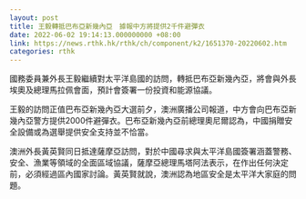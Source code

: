 ```yaml
---
layout: post
title: 王毅轉抵巴布亞新幾內亞　據報中方將提供2千件避彈衣
date: 2022-06-02 19:14:13.000000000 +08:00
link: https://news.rthk.hk/rthk/ch/component/k2/1651370-20220602.htm
categories: rthk
---
```


國務委員兼外長王毅繼續對太平洋島國的訪問，轉抵巴布亞新幾內亞，將會與外長埃奧及總理馬拉佩會面，預計會簽署一份投資和能源協議。

王毅的訪問正值巴布亞新幾內亞大選前夕，澳洲廣播公司報道，中方會向巴布亞新幾內亞警方提供2000件避彈衣。巴布亞新幾內亞前總理奧尼爾認為，中國捐贈安全設備或為選舉提供安全支持並不恰當。

澳洲外長黃英賢同日抵達薩摩亞訪問，對於中國尋求與太平洋島國簽署涵蓋警務、安全、漁業等領域的全面區域協議，薩摩亞總理馬塔阿法表示，在作出任何決定前，必須經過區內國家討論。黃英賢就說，澳洲認為地區安全是太平洋大家庭的問題。
